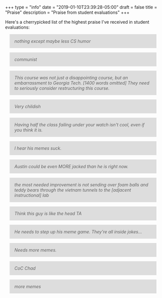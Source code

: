 +++
type = "info"
date = "2019-01-10T23:39:28-05:00"
draft = false
title = "Praise"
description = "Praise from student evaluations"
+++

<style>
blockquote {
    background-color: #ddd;
    margin: 1em;
    padding: 1em;
    display: block;
    font-style: italic;
}

blockquote p {
    margin: 0;
    padding: 0;
}

hr {
    display: none;
}
</style>

Here's a cherrypicked list of the highest praise I've received in
student evaluations:

> nothing except maybe less CS humor

----

> communist

----

> This course was not just a disappointing course, but an embarrassment
> to Georgia Tech. [1400 words omitted] They need to seriously consider
> restructuring this course.

----

> Very childish

----

> Having half the class failing under your watch isn't cool, even if you
> think it is.

----

> I hear his memes suck.

----

> Austin could be even MORE jacked than he is right now.

----

> the most needed improvement is not sending over foam balls and teddy
> bears through the vietnam tunnels to the [adjacent instructional] lab

----

> Think this guy is like the head TA

----

> He needs to step up his meme game. They're all inside jokes...

----

> Needs more memes.

----

> CoC Chad

----

> more memes
